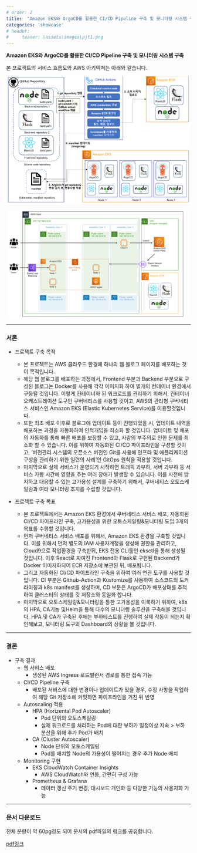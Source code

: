 ```yaml
---
# order: 2
title:  "Amazon EKS와 ArgoCD를 활용한 CI/CD Pipeline 구축 및 모니터링 시스템 구축"
categories: 'showcase'
# header:
#     teaser: \assets\images\pjt1.png
---
```


**Amazon EKS와 ArgoCD를 활용한 CI/CD Pipeline 구축 및 모니터링 시스템 구축**  

본 프로젝트의 서비스 흐름도와 AWS 아키텍쳐는 아래와 같습니다.

![service](/assets/images/pjt41.png)

![AWSarchi](/assets/images/pjt42.png)

---

### 서론

- 프로젝트 구축 목적
    - 본 프로젝트는 AWS 클라우드 환경에 하나의 웹 블로그 페이지를 배포하는 것이 목적입니다. 
    - 해당 웹 블로그를 배포하는 과정에서, Frontend 부분과 Backend 부분으로 구성된 블로그는 Docker를 사용해 각각 이미지화 하여 별개의 컨테이너 환경에서 구동될 것입니다. 이렇게 컨테이너화 된 워크로드를 관리하기 위해서, 컨테이너 오케스트레이션 도구인 쿠버네티스를 사용할 것이고, AWS의 관리형 쿠버네티스 서비스인 Amazon EKS (Elastic Kubernetes Service)를 이용할것입니다.
    - 또한 최초 배포 이후로 블로그에 업데이트 등이 진행되었을 시, 업데이트 내역을 배포하는 과정을 자동화하여 인적개입을 최소화 할 것입니다. 업데이트 및 배포의 자동화를 통해 빠른 배포를 보장할 수 있고, 사람의 부주의로 인한 문제를 최소화 할 수 있습니다. 이를 위하여 자동화된 CI/CD 파이프라인을 구성할 것이고, ‘버전관리 시스템의 오픈소스 버전인 Git를 사용해 인프라 및 애플리케이션 구성을 관리하기 위한 일련의 사례’인 GitOps 원칙을 적용할 것입니다. 
    - 마지막으로 실제 서비스가 운영되기 시작하면 트래픽 과부하, 서버 과부하 등 서비스 가동 시간에 영향을 주는 여러 장애가 발생할 수 있습니다. 이를 사전에 방지하고 대응할 수 있는 고가용성 설계를 구축하기 위해서, 쿠버네티스 오토스케일링과 여러 모니터링 조치를 수립할 것입니다.

- 프로젝트 구축 목표
    - 본 프로젝트에서는 Amazon EKS 환경에서 쿠버네티스 서비스 배포, 자동화된 CI/CD 파이프라인  구축, 고가용성을 위한 오토스케일링&모니터링 도입 3개의 목표를 수행할 것입니다.
    - 먼저 쿠버네티스 서비스 배포를 위해서, Amazon EKS 환경을 구축할 것입니다. 이를 위해서 먼저 별도의 IAM 사용자계정을 생성해 권한을 관리하고, Cloud9으로 작업환경을 구축한뒤, EKS 전용 CLI툴인 eksctl을 통해 생성될 것입니다. 이후 React로 짜여진 Frontend와 Flask로 구현된 Backend가 Docker 이미지화되어 ECR 저장소에 보관된 뒤, 배포됩니다.
    - 그리고 자동화된 CI/CD 파이프라인 구축을 위하여 여러 연관 도구를 사용할 것입니다. CI 부분은 Github-Action과 Kustomize를 사용하여 소스코드의 도커라이징과 k8s manifest를 생성하며, CD 부분은 ArgoCD가 배포상태를 추적하여 클러스터의 상태를 깃 저장소와 동일화 합니다.
    - 마지막으로 오토스케일링&모니터링을 통한 고가용성을 이룩하기 위하여, k8s의 HPA, CA기능 및Helm을 통해 다수의 모니터링 솔루션을 구축해볼 것입니다. HPA 및 CA가 구축된 후에는 부하테스트를 진행하여 실제 작동이 되는지 확인해보고, 모니터링 도구의 Dashboard의 상황을 볼 것입니다.

---

### 결론

- 구축 결과
    - 웹 서비스 배포
        - 생성된 AWS Ingress 로드밸런서 경로를 통한 접속 가능
    - CI/CD Pipeline 구축
        - 배포된 서비스에 대한 변경이나 업데이트가 있을 경우, 수정 사항을 작업하여 해당 Git 저장소에  커밋하면 파이프라인을 거친 뒤 반영
    - Autoscaling 적용
        - HPA (Horizental Pod Autoscaler)
            - Pod 단위의 오토스케일링
            - 실제 워크로드를 처리하는 Pod에 대한 부하가 일정이상 지속 > 부하 분산을 위해 추가 Pod가 배치
        - CA (Cluster Autoscaler)
            - Node 단위의 오토스케일링
            - Pod를 배치할 Node의 가용성이 떨어지는 경우 추가 Node 배치
    - Monitoring 구현
        - EKS CloudWatch Container Insights
            - AWS CloudWatch와 연동, 간편히 구성 가능
        - Prometheus & Grafana
            - 데이터 갱신 주기 변경, 대시보드 개인화 등 다양한 기능의 사용자화 가능

---

### 문서 다운로드

전체 분량이 약 60pg정도 되어 문서의 pdf파일의 링크를 공유합니다.

[pdf링크](https://drive.google.com/file/d/1Cu25bj4AgG-s545vmwIFCL5IPxBiLYo9/view?usp=sharing)


